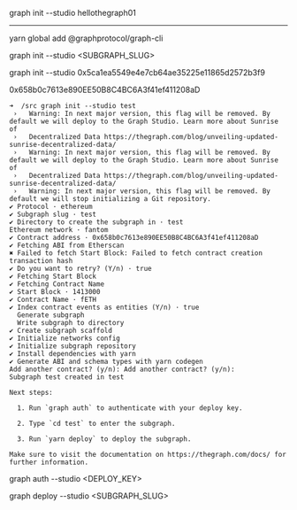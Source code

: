 
graph init --studio hellothegraph01

----


yarn global add @graphprotocol/graph-cli

graph init --studio <SUBGRAPH_SLUG>


graph init --studio 0x5ca1ea5549e4e7cb64ae35225e11865d2572b3f9


0x658b0c7613e890EE50B8C4BC6A3f41ef411208aD

```
➜  /src graph init --studio test                                      
 ›   Warning: In next major version, this flag will be removed. By default we will deploy to the Graph Studio. Learn more about Sunrise of 
 ›   Decentralized Data https://thegraph.com/blog/unveiling-updated-sunrise-decentralized-data/
 ›   Warning: In next major version, this flag will be removed. By default we will deploy to the Graph Studio. Learn more about Sunrise of 
 ›   Decentralized Data https://thegraph.com/blog/unveiling-updated-sunrise-decentralized-data/
 ›   Warning: In next major version, this flag will be removed. By default we will stop initializing a Git repository.
✔ Protocol · ethereum
✔ Subgraph slug · test
✔ Directory to create the subgraph in · test
Ethereum network · fantom
✔ Contract address · 0x658b0c7613e890EE50B8C4BC6A3f41ef411208aD
✔ Fetching ABI from Etherscan
✖ Failed to fetch Start Block: Failed to fetch contract creation transaction hash
✔ Do you want to retry? (Y/n) · true
✔ Fetching Start Block
✔ Fetching Contract Name
✔ Start Block · 1413000
✔ Contract Name · fETH
✔ Index contract events as entities (Y/n) · true
  Generate subgraph
  Write subgraph to directory
✔ Create subgraph scaffold
✔ Initialize networks config
✔ Initialize subgraph repository
✔ Install dependencies with yarn
✔ Generate ABI and schema types with yarn codegen
Add another contract? (y/n): Add another contract? (y/n): 
Subgraph test created in test

Next steps:

  1. Run `graph auth` to authenticate with your deploy key.

  2. Type `cd test` to enter the subgraph.

  3. Run `yarn deploy` to deploy the subgraph.

Make sure to visit the documentation on https://thegraph.com/docs/ for further information.

```


graph auth --studio <DEPLOY_KEY>

graph deploy --studio <SUBGRAPH_SLUG>
